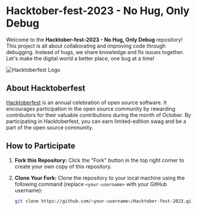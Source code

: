 
# Hacktober-fest-2023 - No Hug, Only Debug

Welcome to the **Hacktober-fest-2023 - No Hug, Only Debug** repository! This project is all about collaborating and improving code through debugging. Instead of hugs, we share knowledge and fix issues together. Let's make the digital world a better place, one bug at a time!

![Hacktoberfest Logo](https://hacktoberfest.digitalocean.com/_nuxt/img/logo-hacktoberfest-full.f42e3b1.svg)

## About Hacktoberfest

[Hacktoberfest](https://hacktoberfest.digitalocean.com/) is an annual celebration of open source software. It encourages participation in the open source community by rewarding contributors for their valuable contributions during the month of October. By participating in Hacktoberfest, you can earn limited-edition swag and be a part of the open source community.

## How to Participate

1. **Fork this Repository:** Click the "Fork" button in the top right corner to create your own copy of this repository.

2. **Clone Your Fork:** Clone the repository to your local machine using the following command (replace `<your-username>` with your GitHub username):

   ```bash
   git clone https://github.com/<your-username>/Hacktober-fest-2023.git
